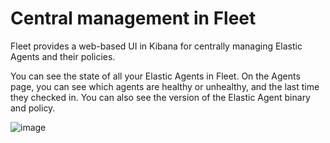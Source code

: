 # Central management in Fleet

Fleet provides a web-based UI in Kibana for centrally managing Elastic Agents and their policies.

You can see the state of all your Elastic Agents in Fleet. On the Agents page, you can see which agents are healthy or unhealthy, and the last time they checked in. You can also see the version of the Elastic Agent binary and policy.

![image](https://user-images.githubusercontent.com/62002485/192576671-255ee17b-c715-4d10-9bca-aef261fdc455.png)
